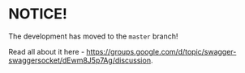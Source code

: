 # NOTICE!

The development has moved to the `master` branch!

Read all about it here - https://groups.google.com/d/topic/swagger-swaggersocket/dEwm8J5p7Ag/discussion.